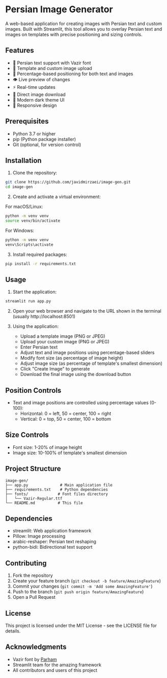 # Persian Image Generator

A web-based application for creating images with Persian text and custom images. Built with Streamlit, this tool allows you to overlay Persian text and images on templates with precise positioning and sizing controls.

## Features

- 🎨 Persian text support with Vazir font
- 📸 Template and custom image upload
- 📏 Percentage-based positioning for both text and images
- 👁️ Live preview of changes
- ⚡ Real-time updates
- 💾 Direct image download
- 🌙 Modern dark theme UI
- 📱 Responsive design

## Prerequisites

- Python 3.7 or higher
- pip (Python package installer)
- Git (optional, for version control)

## Installation

1. Clone the repository:
```bash
git clone https://github.com/javidmirzaei/image-gen.git
cd image-gen
```

2. Create and activate a virtual environment:

For macOS/Linux:
```bash
python -m venv venv
source venv/bin/activate
```

For Windows:
```bash
python -m venv venv
venv\Scripts\activate
```

3. Install required packages:
```bash
pip install -r requirements.txt
```

## Usage

1. Start the application:
```bash
streamlit run app.py
```

2. Open your web browser and navigate to the URL shown in the terminal (usually http://localhost:8501)

3. Using the application:
   - Upload a template image (PNG or JPEG)
   - Upload your custom image (PNG or JPEG)
   - Enter Persian text
   - Adjust text and image positions using percentage-based sliders
   - Modify font size (as percentage of image height)
   - Adjust image size (as percentage of template's smallest dimension)
   - Click "Create Image" to generate
   - Download the final image using the download button

## Position Controls

- Text and image positions are controlled using percentage values (0-100):
  - Horizontal: 0 = left, 50 = center, 100 = right
  - Vertical: 0 = top, 50 = center, 100 = bottom

## Size Controls

- Font size: 1-20% of image height
- Image size: 10-100% of template's smallest dimension

## Project Structure

```
image-gen/
├── app.py              # Main application file
├── requirements.txt    # Python dependencies
├── fonts/             # Font files directory
│   └── Vazir-Regular.ttf
└── README.md          # This file
```

## Dependencies

- streamlit: Web application framework
- Pillow: Image processing
- arabic-reshaper: Persian text reshaping
- python-bidi: Bidirectional text support

## Contributing

1. Fork the repository
2. Create your feature branch (`git checkout -b feature/AmazingFeature`)
3. Commit your changes (`git commit -m 'Add some AmazingFeature'`)
4. Push to the branch (`git push origin feature/AmazingFeature`)
5. Open a Pull Request

## License

This project is licensed under the MIT License - see the LICENSE file for details.

## Acknowledgments

- Vazir font by [Parham](https://github.com/rastikerdar/vazir-font)
- Streamlit team for the amazing framework
- All contributors and users of this project
